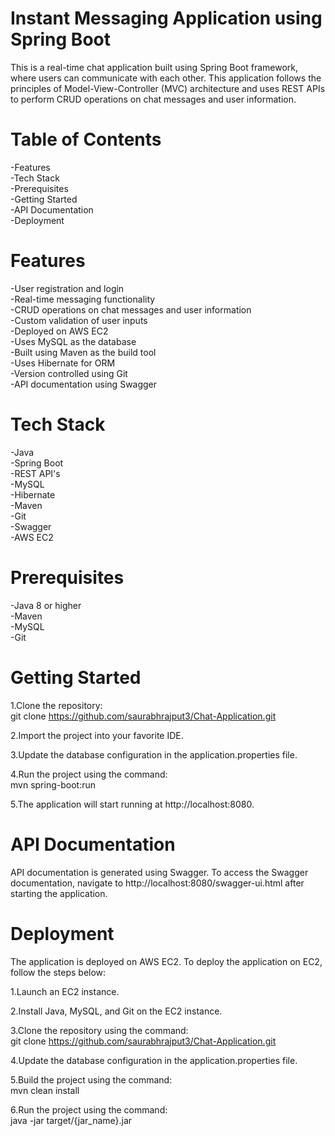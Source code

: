 # Instant Messaging Application using Spring Boot

This is a real-time chat application built using Spring Boot framework, where users can communicate with each other. This application follows the principles of Model-View-Controller (MVC) architecture and uses REST APIs to perform CRUD operations on chat messages and user information.

# Table of Contents
  -Features  
  -Tech Stack  
  -Prerequisites  
  -Getting Started  
  -API Documentation  
  -Deployment  
  

# Features
  -User registration and login  
  -Real-time messaging functionality  
  -CRUD operations on chat messages and user information  
  -Custom validation of user inputs  
  -Deployed on AWS EC2  
  -Uses MySQL as the database  
  -Built using Maven as the build tool  
  -Uses Hibernate for ORM  
  -Version controlled using Git  
  -API documentation using Swagger  
 
 
# Tech Stack
  -Java  
  -Spring Boot  
  -REST API's  
  -MySQL  
  -Hibernate  
  -Maven  
  -Git  
  -Swagger  
  -AWS EC2  


# Prerequisites
  -Java 8 or higher  
  -Maven  
  -MySQL  
  -Git  
  
  
# Getting Started

1.Clone the repository:  
  git clone https://github.com/saurabhrajput3/Chat-Application.git  
 
2.Import the project into your favorite IDE.  

3.Update the database configuration in the application.properties file.  

4.Run the project using the command:  
  mvn spring-boot:run  
 
5.The application will start running at http://localhost:8080.  

# API Documentation  
  API documentation is generated using Swagger. To access the Swagger documentation, navigate to http://localhost:8080/swagger-ui.html after starting the application.  
 

# Deployment
The application is deployed on AWS EC2. To deploy the application on EC2, follow the steps below:  

1.Launch an EC2 instance.  

2.Install Java, MySQL, and Git on the EC2 instance.  

3.Clone the repository using the command:  
  git clone https://github.com/saurabhrajput3/Chat-Application.git  

4.Update the database configuration in the application.properties file.  

5.Build the project using the command:  
    mvn clean install  

6.Run the project using the command:  
    java -jar target/{jar_name}.jar  
 
